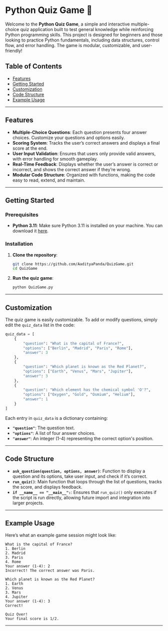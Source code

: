 # Python Quiz Game 🧠

Welcome to the **Python Quiz Game**, a simple and interactive multiple-choice quiz application built to test general knowledge while reinforcing Python programming skills. This project is designed for beginners and those looking to practice Python fundamentals, including data structures, control flow, and error handling. The game is modular, customizable, and user-friendly!

## Table of Contents
- [Features](#features)
- [Getting Started](#getting-started)
- [Customization](#customization)
- [Code Structure](#code-structure)
- [Example Usage](#example-usage)

---

## Features

- **Multiple-Choice Questions**: Each question presents four answer choices. Customize your questions and options easily.
- **Scoring System**: Tracks the user’s correct answers and displays a final score at the end.
- **User Input Validation**: Ensures that users only provide valid answers, with error handling for smooth gameplay.
- **Real-Time Feedback**: Displays whether the user’s answer is correct or incorrect, and shows the correct answer if they’re wrong.
- **Modular Code Structure**: Organized with functions, making the code easy to read, extend, and maintain.

---

## Getting Started

### Prerequisites

- **Python 3.11**: Make sure Python 3.11 is installed on your machine. You can download it [here](https://www.python.org/downloads/release/python-3110/).

### Installation

1. **Clone the repository**:
   ```bash
   git clone https://github.com/AadityaPanda/QuizGame.git
   cd QuizGame
   ```

2. **Run the quiz game**:
   ```bash
   python QuizGame.py
   ```

---

## Customization

The quiz game is easily customizable. To add or modify questions, simply edit the `quiz_data` list in the code:

```python
quiz_data = [
    {
        "question": "What is the capital of France?",
        "options": ["Berlin", "Madrid", "Paris", "Rome"],
        "answer": 3
    },
    {
        "question": "Which planet is known as the Red Planet?",
        "options": ["Earth", "Venus", "Mars", "Jupiter"],
        "answer": 3
    },
    {
        "question": "Which element has the chemical symbol 'O'?",
        "options": ["Oxygen", "Gold", "Osmium", "Helium"],
        "answer": 1
    }
]
```

Each entry in `quiz_data` is a dictionary containing:
- **`"question"`**: The question text.
- **`"options"`**: A list of four answer choices.
- **`"answer"`**: An integer (1-4) representing the correct option's position.

---

## Code Structure

- **`ask_question(question, options, answer)`**: Function to display a question and its options, take user input, and check if it’s correct.
- **`run_quiz()`**: Main function that loops through the list of questions, tracks the score, and displays feedback.
- **`if __name__ == "__main__":`**: Ensures that `run_quiz()` only executes if the script is run directly, allowing future import and integration into larger projects.

---

## Example Usage

Here’s what an example game session might look like:

```plaintext
What is the capital of France?
1. Berlin
2. Madrid
3. Paris
4. Rome
Your answer (1-4): 2
Incorrect! The correct answer was Paris.

Which planet is known as the Red Planet?
1. Earth
2. Venus
3. Mars
4. Jupiter
Your answer (1-4): 3
Correct!

Quiz Over!
Your final score is 1/2.
```

---